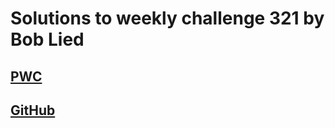 # Solutions to weekly challenge 321 by Bob Lied

## [PWC](https://perlweeklychallenge.org/blog/perl-weekly-challenge-321/)
## [GitHub](https://github.com/boblied/perlweeklychallenge-club/tree/master/challenge-321/bob-lied)
